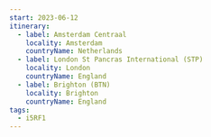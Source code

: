 ```yaml
---
start: 2023-06-12
itinerary:
  - label: Amsterdam Centraal
    locality: Amsterdam
    countryName: Netherlands
  - label: London St Pancras International (STP)
    locality: London
    countryName: England
  - label: Brighton (BTN)
    locality: Brighton
    countryName: England
tags:
  - i5RF1
---
```

